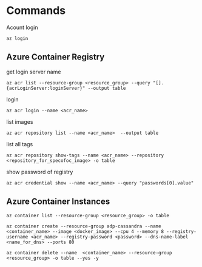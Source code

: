 # Commands

Acount login
```
az login
```

## Azure Container Registry

get login server name
```
az acr list --resource-group <resource_group> --query "[].{acrLoginServer:loginServer}" --output table
```

login
```
az acr login --name <acr_name>
```

list images
```
az acr repository list --name <acr_name>  --output table
```

list all tags
```
az acr repository show-tags --name <acr_name> --repository <repository_for_specofoc_image> -o table
```

show password of registry
```
az acr credential show --name <acr_name> --query "passwords[0].value"
```

## Azure Container Instances

```
az container list --resource-group <resource_group> -o table
```

```
az container create --resource-group adp-cassandra --name <container_name> --image <docker_image> --cpu 4 --memory 8 --registry-username <acr_name> --registry-password <password> --dns-name-label <name_for_dns> --ports 80
```

```
az container delete --name  <container_name> --resource-group <resource_group> -o table --yes -y
```
